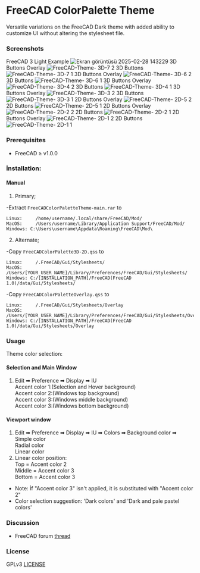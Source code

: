# FreeCAD ColorPalette Theme
Versatile variations on the FreeCAD Dark theme with added ability to customize UI without altering the stylesheet file.
### Screenshots
FreeCAD 3 Light Example
![Ekran görüntüsü 2025-02-28 143229](https://github.com/user-attachments/assets/cb1dfaf5-af7c-4e1b-b927-8590f3caacda)
3D Buttons Overlay
![FreeCAD-Theme- 3D-7 2](https://github.com/user-attachments/assets/d914ecb5-c686-4557-933f-7c46746dffb2)
3D Buttons 
![FreeCAD-Theme- 3D-7 1](https://github.com/user-attachments/assets/4bb111ad-6a27-4e96-ad6a-f1a551b5046a)
3D Buttons Overlay
![FreeCAD-Theme- 3D-6 2](https://github.com/user-attachments/assets/8368e6af-d347-4e41-bc04-23e961384c94)
3D Buttons 
![FreeCAD-Theme- 3D-6 1](https://github.com/user-attachments/assets/3117883e-b1f7-48b2-9b0c-4430406c1dfd)
3D Buttons Overlay
![FreeCAD-Theme- 3D-4 2](https://github.com/user-attachments/assets/40a13b6e-9ef2-4864-af64-507d539d1576)
3D Buttons 
![FreeCAD-Theme- 3D-4 1](https://github.com/user-attachments/assets/5bc15622-6c68-46d0-9326-b87851bb46cf)
3D Buttons Overlay
![FreeCAD-Theme- 3D-3 2](https://github.com/user-attachments/assets/aee66ce9-1c58-480d-93f7-07e0ae029a67)
3D Buttons 
![FreeCAD-Theme- 3D-3 1](https://github.com/user-attachments/assets/53a575ff-6942-47d1-8f21-c88a03bf1e4f)
2D Buttons Overlay
![FreeCAD-Theme- 2D-5 2](https://github.com/user-attachments/assets/2dc03f75-7634-45f2-a697-239f40667a78)
2D Buttons 
![FreeCAD-Theme- 2D-5 1](https://github.com/user-attachments/assets/4e98800f-cb16-459d-b078-21cd75c09191)
2D Buttons Overlay
![FreeCAD-Theme- 2D-2 2](https://github.com/user-attachments/assets/7f905c3a-e057-4b7a-b62a-eac1d8f26b1d)
2D Buttons 
![FreeCAD-Theme- 2D-2 1](https://github.com/user-attachments/assets/304f20e3-55a3-4831-9514-ec5f36187281)
2D Buttons Overlay
![FreeCAD-Theme- 2D-1 2](https://github.com/user-attachments/assets/119d0a24-6f3a-4df4-a69d-76e0b9fb1fdf)
2D Buttons 
![FreeCAD-Theme- 2D-1 1](https://github.com/user-attachments/assets/fd902ebe-1f86-4d7f-b036-6d657768f3eb)

### Prerequisites
* FreeCAD ≥ v1.0.0

### İnstallation:

#### Manual

1. Primary;
  
  -Extract `FreeCADColorPaletteTheme-main.rar` to
   ```
   Linux:     /home/username/.local/share/FreeCAD/Mod/
   MacOS:     /Users/username/Library/Application Support/FreeCAD/Mod/
   Windows: C:\Users\username\Appdata\Roaming\FreeCAD\Mod\
   ```
2. Alternate;
  
  -Copy `FreeCADColorPalette3D-2D.qss` to
   ```
   Linux:     /.FreeCAD/Gui/Stylesheets/
   MacOS:     /Users/[YOUR_USER_NAME]/Library/Preferences/FreeCAD/Gui/Stylesheets/
   Windows: C:/[INSTALLATION_PATH]/FreeCAD(FreeCAD 1.0)/data/Gui/Stylesheets/
   ```
  -Copy `FreeCADColorPaletteOverlay.qss` to
   ```
   Linux:     /.FreeCAD/Gui/Stylesheets/Overlay
   MacOS:     /Users/[YOUR_USER_NAME]/Library/Preferences/FreeCAD/Gui/Stylesheets/Overlay
   Windows: C:/[INSTALLATION_PATH]/FreeCAD(FreeCAD 1.0)/data/Gui/Stylesheets/Overlay
   ```
### Usage
Theme color selection:  
#### Selection and Main Window  
1. Edit ➡ Preference ➡ Display ➡ IU  
  Accent color 1:(Selection and Hover background)  
  Accent color 2:(Windows top background)  
  Accent color 3:(Windows middle background)  
  Accent color 3:(Windows bottom background)  
#### Viewport window
1. Edit ➡ Preference ➡ Display ➡ IU ➡ Colors ➡ Background color ➡  
  Simple color  
  Radial color  
  Linear color  
2. Linear color position:  
  Top    = Accent color 2  
  Middle = Accent color 3      
  Bottom = Accent color 3  
                          
- Note: İf "Accent color 3" isn't applied, it is substituted with "Accent color 2"
- Color selection suggestion: 'Dark colors' and 'Dark and pale pastel colors'  

### Discussion
* FreeCAD forum [thread](https://forum.freecad.org/viewtopic.php?t=93274)

### License
GPLv3 [LICENSE](LICENSE)







